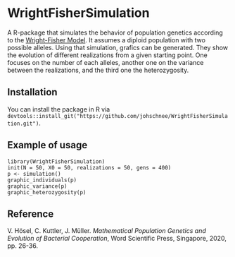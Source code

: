 # WrightFisherSimulation
A R-package that simulates the behavior of population genetics according to the [Wright-Fisher Model](https://en.wikipedia.org/wiki/Genetic_drift#Wright%E2%80%93Fisher_model). It assumes a diploid population with two possible alleles. Using that simulation, grafics can be generated. They show the evolution of different realizations from a given starting point. One focuses on the number of each alleles, another one on the variance between the realizations, and the third one the heterozygosity.


## Installation
You can install the package in R via
```devtools::install_git("https://github.com/johschnee/WrightFisherSimulation.git")```.

## Example of usage
```
library(WrightFisherSimulation)
init(N = 50, X0 = 50, realizations = 50, gens = 400)
p <- simulation()
graphic_individuals(p)
graphic_variance(p)
graphic_heterozygosity(p)
```

## Reference
V. Hösel, C. Kuttler, J. Müller. _Mathematical Population Genetics and Evolution of Bacterial Cooperation_, Word Scientific Press, Singapore, 2020, pp. 26-36.
